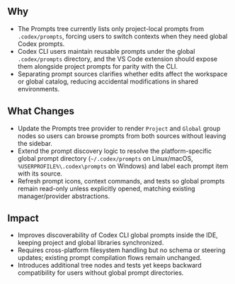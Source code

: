 ## Why
- The Prompts tree currently lists only project-local prompts from `.codex/prompts`, forcing users to switch contexts when they need global Codex prompts.
- Codex CLI users maintain reusable prompts under the global `.codex/prompts` directory, and the VS Code extension should expose them alongside project prompts for parity with the CLI.
- Separating prompt sources clarifies whether edits affect the workspace or global catalog, reducing accidental modifications in shared environments.

## What Changes
- Update the Prompts tree provider to render `Project` and `Global` group nodes so users can browse prompts from both sources without leaving the sidebar.
- Extend the prompt discovery logic to resolve the platform-specific global prompt directory (`~/.codex/prompts` on Linux/macOS, `%USERPROFILE%\.codex\prompts` on Windows) and label each prompt item with its source.
- Refresh prompt icons, context commands, and tests so global prompts remain read-only unless explicitly opened, matching existing manager/provider abstractions.

## Impact
- Improves discoverability of Codex CLI global prompts inside the IDE, keeping project and global libraries synchronized.
- Requires cross-platform filesystem handling but no schema or steering updates; existing prompt compilation flows remain unchanged.
- Introduces additional tree nodes and tests yet keeps backward compatibility for users without global prompt directories.
